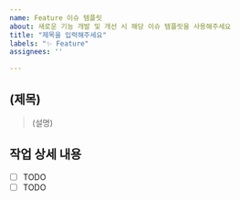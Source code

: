```yaml
---
name: Feature 이슈 템플릿
about: 새로운 기능 개발 및 개선 시 해당 이슈 템플릿을 사용해주세요
title: "제목을 입력해주세요"
labels: "✨ Feature"
assignees: ''

---
```

## (제목)
> (설명)

## 작업 상세 내용
- [ ] TODO
- [ ] TODO
